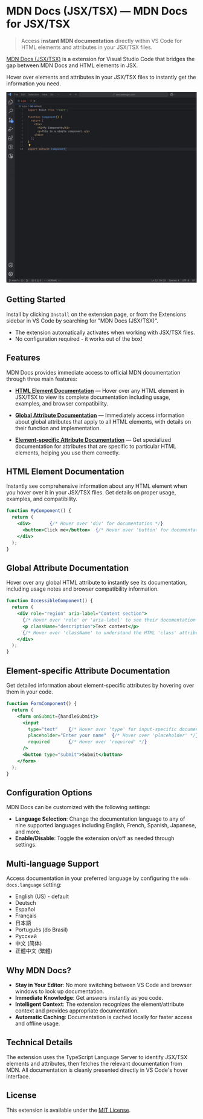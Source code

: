 # MDN Docs (JSX/TSX) &mdash; MDN Docs for JSX/TSX

> Access **instant MDN documentation** directly within VS Code for HTML elements and attributes in your JSX/TSX files.

[MDN Docs (JSX/TSX)](https://github.com/joao-pedro-braz/mdn-docs 'Open MDN Docs on GitHub') is a extension for Visual Studio Code that bridges the gap between MDN Docs and HTML elements in JSX.

Hover over elements and attributes in your JSX/TSX files to instantly get the information you need.

![sample](assets/sample.gif)

## Getting Started

Install by clicking `Install` on the extension page, or from the Extensions sidebar in VS Code by searching for "MDN Docs (JSX/TSX)".

- The extension automatically activates when working with JSX/TSX files.
- No configuration required - it works out of the box!

## Features

MDN Docs provides immediate access to official MDN documentation through three main features:

- [**HTML Element Documentation**](#html-element-documentation) &mdash; Hover over any HTML element in JSX/TSX to view its complete documentation including usage, examples, and browser compatibility.

- [**Global Attribute Documentation**](#global-attribute-documentation) &mdash; Immediately access information about global attributes that apply to all HTML elements, with details on their function and implementation.

- [**Element-specific Attribute Documentation**](#element-specific-attribute-documentation) &mdash; Get specialized documentation for attributes that are specific to particular HTML elements, helping you use them correctly.

## HTML Element Documentation

Instantly see comprehensive information about any HTML element when you hover over it in your JSX/TSX files. Get details on proper usage, examples, and compatibility.

```jsx
function MyComponent() {
  return (
    <div>       {/* Hover over 'div' for documentation */}
      <button>Click me</button>  {/* Hover over 'button' for documentation */}
    </div>
  );
}
```

## Global Attribute Documentation

Hover over any global HTML attribute to instantly see its documentation, including usage notes and browser compatibility information.

```jsx
function AccessibleComponent() {
  return (
    <div role="region" aria-label="Content section">
      {/* Hover over 'role' or 'aria-label' to see their documentation */}
      <p className="description">Text content</p>
      {/* Hover over 'className' to understand the HTML 'class' attribute */}
    </div>
  );
}
```

## Element-specific Attribute Documentation

Get detailed information about element-specific attributes by hovering over them in your code.

```jsx
function FormComponent() {
  return (
    <form onSubmit={handleSubmit}>
      <input 
        type="text"    {/* Hover over 'type' for input-specific documentation */}
        placeholder="Enter your name"  {/* Hover over 'placeholder' */}
        required       {/* Hover over 'required' */}
      />
      <button type="submit">Submit</button>
    </form>
  );
}
```

## Configuration Options

MDN Docs can be customized with the following settings:

- **Language Selection**: Change the documentation language to any of nine supported languages including English, French, Spanish, Japanese, and more.
- **Enable/Disable**: Toggle the extension on/off as needed through settings.

## Multi-language Support

Access documentation in your preferred language by configuring the `mdn-docs.language` setting:

- English (US) - default
- Deutsch
- Español
- Français
- 日本語
- Português (do Brasil)
- Русский
- 中文 (简体)
- 正體中文 (繁體)

## Why MDN Docs?

- **Stay in Your Editor**: No more switching between VS Code and browser windows to look up documentation.
- **Immediate Knowledge**: Get answers instantly as you code.
- **Intelligent Context**: The extension recognizes the element/attribute context and provides appropriate documentation.
- **Automatic Caching**: Documentation is cached locally for faster access and offline usage.

## Technical Details

The extension uses the TypeScript Language Server to identify JSX/TSX elements and attributes, then fetches the relevant documentation from MDN. All documentation is cleanly presented directly in VS Code's hover interface.

## License

This extension is available under the [MIT License](https://github.com/joao-pedro-braz/mdn-docs/blob/main/LICENSE.md).
